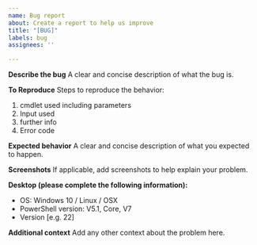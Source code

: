 ```yaml
---
name: Bug report
about: Create a report to help us improve
title: "[BUG]"
labels: bug
assignees: ''

---
```


**Describe the bug**
A clear and concise description of what the bug is.

**To Reproduce**
Steps to reproduce the behavior:
1. cmdlet used including parameters
2. Input used
3. further info
4. Error code

**Expected behavior**
A clear and concise description of what you expected to happen.

**Screenshots**
If applicable, add screenshots to help explain your problem.

**Desktop (please complete the following information):**
 - OS: Windows 10 / Linux / OSX
 - PowerShell version: V5.1, Core, V7
 - Version [e.g. 22]

**Additional context**
Add any other context about the problem here.
